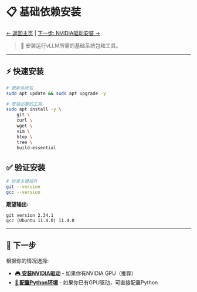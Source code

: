 # 📋 基础依赖安装

[← 返回主页](../README_CN.md) | [下一步: NVIDIA驱动安装 →](02-nvidia-drivers.md)

> 🎯 安装运行vLLM所需的基础系统包和工具。

---

## ⚡ 快速安装

```bash
# 更新系统包
sudo apt update && sudo apt upgrade -y

# 安装必要的工具
sudo apt install -y \
    git \
    curl \
    wget \
    vim \
    htop \
    tree \
    build-essential
```

## ✅ 验证安装

```bash
# 检查关键组件
git --version
gcc --version
```

**期望输出:**
```
git version 2.34.1
gcc (Ubuntu 11.4.0) 11.4.0
```

---

## 🚀 下一步

根据你的情况选择:

- **[🎮 安装NVIDIA驱动](02-nvidia-drivers.md)** - 如果你有NVIDIA GPU（推荐）
- **[🐍 配置Python环境](04-python-setup.md)** - 如果你已有GPU驱动，可直接配置Python

